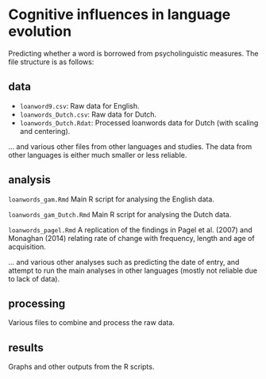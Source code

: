 # Cognitive influences in language evolution


Predicting whether a word is borrowed from psycholinguistic measures.  The file structure is as follows:

## data

-  `loanword9.csv`:  Raw data for English.
-  `loanwords_Dutch.csv`: Raw data for Dutch.
-  `loanwords_Dutch.Rdat`: Processed loanwords data for Dutch (with scaling and centering).

... and various other files from other languages and studies.  The data from other languages is either much smaller or less reliable.

## analysis

`loanwords_gam.Rmd` Main R script for analysing the English data.

`loanwords_gam_Dutch.Rmd` Main R script for analysing the Dutch data.

`loanwords_pagel.Rmd` A replication of the findings in Pagel et al. (2007) and Monaghan (2014) relating rate of change with frequency, length and age of acquisition.

... and various other analyses such as predicting the date of entry, and attempt to run the main analyses in other languages (mostly not reliable due to lack of data).  

## processing

Various files to combine and process the raw data.

## results

Graphs and other outputs from the R scripts.